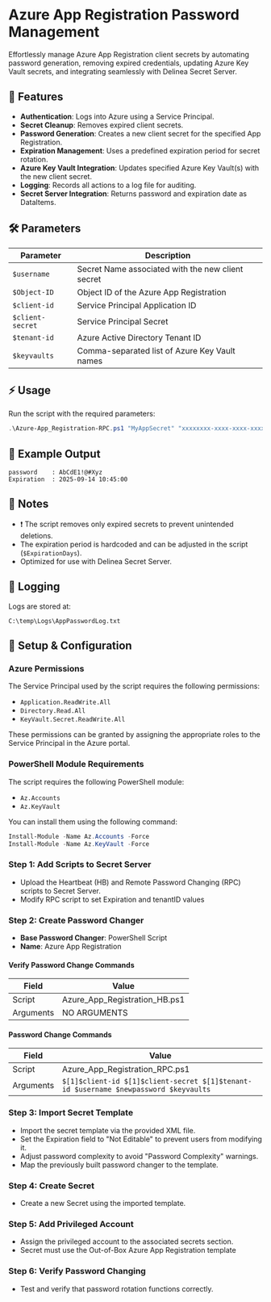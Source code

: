 # Azure App Registration Password Management

Effortlessly manage Azure App Registration client secrets by automating password generation, removing expired credentials, updating Azure Key Vault secrets, and integrating seamlessly with Delinea Secret Server.

## 🚀 Features
- **Authentication**: Logs into Azure using a Service Principal.
- **Secret Cleanup**: Removes expired client secrets.
- **Password Generation**: Creates a new client secret for the specified App Registration.
- **Expiration Management**: Uses a predefined expiration period for secret rotation.
- **Azure Key Vault Integration**: Updates specified Azure Key Vault(s) with the new client secret.
- **Logging**: Records all actions to a log file for auditing.
- **Secret Server Integration**: Returns password and expiration date as DataItems.

## 🛠️ Parameters
| Parameter   | Description                                      |
|-------------|--------------------------------------------------|
| `$username` | Secret Name associated with the new client secret|
| `$Object-ID`| Object ID of the Azure App Registration          |
| `$client-id`| Service Principal Application ID                 |
| `$client-secret` | Service Principal Secret                    |
| `$tenant-id` | Azure Active Directory Tenant ID                |
| `$keyvaults` | Comma-separated list of Azure Key Vault names   |

## ⚡ Usage
Run the script with the required parameters:

```powershell
.\Azure-App_Registration-RPC.ps1 "MyAppSecret" "xxxxxxxx-xxxx-xxxx-xxxx-xxxxxxxxxxxx" "yyyyyyyy-yyyy-yyyy-yyyy-yyyyyyyyyyyy" "SuperSecretKey" "tenant123" "vault1,vault2"
```

## 📌 Example Output
```plaintext
password    : AbCdE1!@#Xyz
Expiration  : 2025-09-14 10:45:00
```

## 📒 Notes
- ❗ The script removes only expired secrets to prevent unintended deletions.
- The expiration period is hardcoded and can be adjusted in the script (`$ExpirationDays`).
- Optimized for use with Delinea Secret Server.

## 📂 Logging
Logs are stored at:
```
C:\temp\Logs\AppPasswordLog.txt
```

## 🔧 Setup & Configuration

### Azure Permissions
The Service Principal used by the script requires the following permissions:
- `Application.ReadWrite.All`
- `Directory.Read.All`
- `KeyVault.Secret.ReadWrite.All`

These permissions can be granted by assigning the appropriate roles to the Service Principal in the Azure portal.

### PowerShell Module Requirements
The script requires the following PowerShell module:
- `Az.Accounts`
- `Az.KeyVault`

You can install them using the following command:
```powershell
Install-Module -Name Az.Accounts -Force
Install-Module -Name Az.KeyVault -Force
```

### Step 1: Add Scripts to Secret Server
- Upload the Heartbeat (HB) and Remote Password Changing (RPC) scripts to Secret Server.
- Modify RPC script to set Expiration and tenantID values

### Step 2: Create Password Changer
- **Base Password Changer**: PowerShell Script
- **Name**: Azure App Registration

#### Verify Password Change Commands
| Field   | Value                           |
|---------|---------------------------------|
| Script  | Azure_App_Registration_HB.ps1   |
| Arguments | NO ARGUMENTS                  |

#### Password Change Commands
| Field   | Value                           |
|---------|---------------------------------|
| Script  | Azure_App_Registration_RPC.ps1  |
| Arguments | `$[1]$client-id $[1]$client-secret $[1]$tenant-id $username $newpassword $keyvaults` |


### Step 3: Import Secret Template
- Import the secret template via the provided XML file.
- Set the Expiration field to "Not Editable" to prevent users from modifying it.
- Adjust password complexity to avoid "Password Complexity" warnings.
- Map the previously built password changer to the template.



### Step 4: Create Secret
- Create a new Secret using the imported template.

### Step 5: Add Privileged Account
- Assign the privileged account to the associated secrets section.
- Secret must use the Out-of-Box Azure App Registration template

### Step 6: Verify Password Changing
- Test and verify that password rotation functions correctly.

